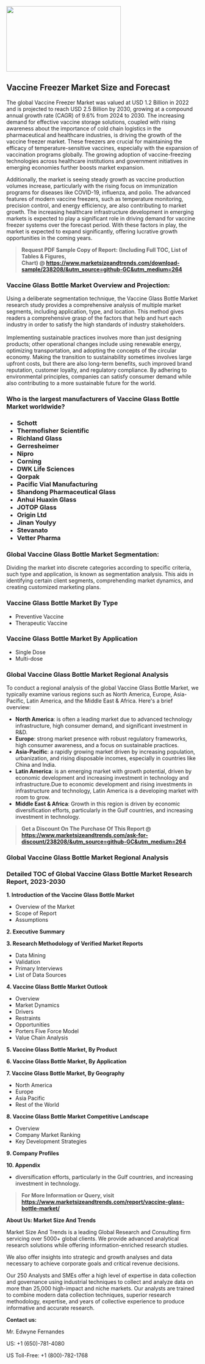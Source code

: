 <p><img class="alignnone size-medium wp-image-20088" src="https://ffe5etoiles.com/wp-content/uploads/2024/12/MST1-300x171.png" alt="" width="300" height="171" /></p><h2>Vaccine Freezer Market Size and Forecast</h2><p>The global Vaccine Freezer Market was valued at USD 1.2 Billion in 2022 and is projected to reach USD 2.5 Billion by 2030, growing at a compound annual growth rate (CAGR) of 9.6% from 2024 to 2030. The increasing demand for effective vaccine storage solutions, coupled with rising awareness about the importance of cold chain logistics in the pharmaceutical and healthcare industries, is driving the growth of the vaccine freezer market. These freezers are crucial for maintaining the efficacy of temperature-sensitive vaccines, especially with the expansion of vaccination programs globally. The growing adoption of vaccine-freezing technologies across healthcare institutions and government initiatives in emerging economies further boosts market expansion.</p><p>Additionally, the market is seeing steady growth as vaccine production volumes increase, particularly with the rising focus on immunization programs for diseases like COVID-19, influenza, and polio. The advanced features of modern vaccine freezers, such as temperature monitoring, precision control, and energy efficiency, are also contributing to market growth. The increasing healthcare infrastructure development in emerging markets is expected to play a significant role in driving demand for vaccine freezer systems over the forecast period. With these factors in play, the market is expected to expand significantly, offering lucrative growth opportunities in the coming years.</p></p><blockquote id="" class=""><strong>Request PDF Sample Copy of Report: (Including Full TOC, List of Tables &amp; Figures, Chart)&nbsp;@&nbsp;<strong><a href="https://www.marketsizeandtrends.com/download-sample/238208/&utm_source=github-GC&utm_medium=264" target="_blank">https://www.marketsizeandtrends.com/download-sample/238208/&utm_source=github-GC&utm_medium=264</a></strong></strong></blockquote><h3 id="" class="">Vaccine Glass Bottle Market&nbsp;Overview and Projection:</h3><p id="" class="">Using a deliberate segmentation technique, the Vaccine Glass Bottle Market research study provides a comprehensive analysis of multiple market segments, including application, type, and location. This method gives readers a comprehensive grasp of the factors that help and hurt each industry in order to satisfy the high standards of industry stakeholders. <br /> <br />Implementing sustainable practices involves more than just designing products; other operational changes include using renewable energy, optimizing transportation, and adopting the concepts of the circular economy. Making the transition to sustainability sometimes involves large upfront costs, but there are also long-term benefits, such improved brand reputation, customer loyalty, and regulatory compliance. By adhering to environmental principles, companies can satisfy consumer demand while also contributing to a more sustainable future for the world.</p><h3 id="" class="">Who is the largest manufacturers of&nbsp;Vaccine Glass Bottle Market worldwide?</h3><h3 class=""><p><ul><li>Schott </li><li> Thermofisher Scientific </li><li> Richland Glass </li><li> Gerresheimer </li><li> Nipro </li><li> Corning </li><li> DWK Life Sciences </li><li> Qorpak </li><li> Pacific Vial Manufacturing </li><li> Shandong Pharmaceutical Glass </li><li> Anhui Huaxin Glass </li><li> JOTOP Glass </li><li> Origin Ltd </li><li> Jinan Youlyy </li><li> Stevanato </li><li> Vetter Pharma</li></ul></p></h3><h3 id="" class="">Global&nbsp;Vaccine Glass Bottle Market Segmentation:</h3><p id="" class="">Dividing the market into discrete categories according to specific criteria, such type and application, is known as segmentation analysis. This aids in identifying certain client segments, comprehending market dynamics, and creating customized marketing plans.</p><h3 id="" class="">Vaccine Glass Bottle Market&nbsp;By Type</h3><p><p><ul><li>Preventive Vaccine</li><li> Therapeutic Vaccine</p></li></ul></p></p><h3 id="" class="">Vaccine Glass Bottle Market&nbsp;By Application</h3><p class=""><p><ul><li>Single Dose</li><li> Multi-dose</li></ul></p></p><h3 id="" class="">Global Vaccine Glass Bottle Market Regional Analysis</h3><p id="" class="">To conduct a regional analysis of the global Vaccine Glass Bottle Market, we typically examine various regions such as North America, Europe, Asia-Pacific, Latin America, and the Middle East &amp; Africa. Here's a brief overview:</p><ul><li><strong>North America</strong>: is often a leading market due to advanced technology infrastructure, high consumer demand, and significant investment in R&amp;D.</li><li><strong>Europe</strong>: strong market presence with robust regulatory frameworks, high consumer awareness, and a focus on sustainable practices.</li><li><strong>Asia-Pacific</strong>: a rapidly growing market driven by increasing population, urbanization, and rising disposable incomes, especially in countries like China and India.</li><li><strong>Latin America</strong>: is an emerging market with growth potential, driven by economic development and increasing investment in technology and infrastructure.Due to economic development and rising investments in infrastructure and technology, Latin America is a developing market with room to grow.</li><li><strong>Middle East &amp; Africa</strong>: Growth in this region is driven by economic diversification efforts, particularly in the Gulf countries, and increasing investment in technology.</li></ul><blockquote id="" class=""><strong>Get a Discount On The Purchase Of This Report @ <strong><a href="https://www.marketsizeandtrends.com/ask-for-discount/238208/&utm_source=github-GC&utm_medium=264" target="_blank">https://www.marketsizeandtrends.com/ask-for-discount/238208/&utm_source=github-GC&utm_medium=264</a></strong></strong></blockquote><h3 id="" class="">Global Vaccine Glass Bottle Market Regional Analysis</h3><h3 id="" class="">Detailed TOC of Global Vaccine Glass Bottle Market Research Report, 2023-2030</h3><p id="" class=""><strong>1. Introduction of the Vaccine Glass Bottle Market</strong></p><ul><li>Overview of the Market</li><li>Scope of Report</li><li>Assumptions</li></ul><p id="" class=""><strong>2. Executive Summary</strong></p><p id="" class=""><strong>3. Research Methodology of Verified Market Reports</strong></p><ul><li>Data Mining</li><li>Validation</li><li>Primary Interviews</li><li>List of Data Sources</li></ul><p id="" class=""><strong>4. Vaccine Glass Bottle Market Outlook</strong></p><ul><li>Overview</li><li>Market Dynamics</li><li>Drivers</li><li>Restraints</li><li>Opportunities</li><li>Porters Five Force Model</li><li>Value Chain Analysis</li></ul><p id="" class=""><strong>5. Vaccine Glass Bottle Market, By Product</strong></p><p id="" class=""><strong>6. Vaccine Glass Bottle Market, By Application</strong></p><p id="" class=""><strong>7. Vaccine Glass Bottle Market, By Geography</strong></p><ul><li>North America</li><li>Europe</li><li>Asia Pacific</li><li>Rest of the World</li></ul><p id="" class=""><strong>8. Vaccine Glass Bottle Market Competitive Landscape</strong></p><ul><li>Overview</li><li>Company Market Ranking</li><li>Key Development Strategies</li></ul><p id="" class=""><strong>9. Company Profiles</strong></p><p id="" class=""><strong>10. Appendix</strong></p><ul><li>diversification efforts, particularly in the Gulf countries, and increasing investment in technology.</li></ul><blockquote id="" class=""><strong>For More Information or Query, visit <strong><strong><a href="https://www.marketsizeandtrends.com/report/vaccine-glass-bottle-market/" target="_blank">https://www.marketsizeandtrends.com/report/vaccine-glass-bottle-market/</a></strong></strong></strong></blockquote><p id="" class=""><strong>About Us: Market Size And Trends</strong></p><p id="" class="">Market Size And Trends is a leading Global Research and Consulting firm servicing over 5000+ global clients. We provide advanced analytical research solutions while offering information-enriched research studies.</p><p id="" class="">We also offer insights into strategic and growth analyses and data necessary to achieve corporate goals and critical revenue decisions.</p><p id="" class="">Our 250 Analysts and SMEs offer a high level of expertise in data collection and governance using industrial techniques to collect and analyze data on more than 25,000 high-impact and niche markets. Our analysts are trained to combine modern data collection techniques, superior research methodology, expertise, and years of collective experience to produce informative and accurate research.</p><p id="" class=""><strong>Contact us:</strong></p><p id="" class="">Mr. Edwyne Fernandes</p><p id="" class="">US: +1 (650)-781-4080</p><p id="" class="">US Toll-Free: +1 (800)-782-1768</p>
